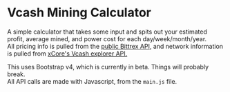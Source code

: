 # Vcash Mining Calculator
A simple calculator that takes some input and spits out your estimated profit, average mined, and power cost for each day/week/month/year.  
All pricing info is pulled from the [public Bittrex API](https://www.bittrex.com/Home/Api), and network information is pulled from [xCore's Vcash explorer API.](https://explorer.vcash.info/info)

This uses Bootstrap v4, which is currently in beta. Things will probably break.  
All API calls are made with Javascript, from the `main.js` file.
